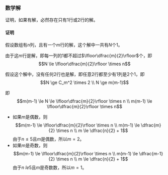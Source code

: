 ### 数学解

证明，如果有解，必然存在只有1行或2行的解。

#### 证明

假设数组有$n$列，且有一个$m$行的解，这个解中一共有$N$个$1$。

由于这$m$行是解，即每一列的$1$都不超过$\lfloor\dfrac{m}{2}\rfloor$个，即
$$N \le \lfloor\dfrac{m}{2}\rfloor \times n$$

假设这个解中，没有任何$2$行也是解，即任意$2$行都至少有$1$列是$2$个$1$，即
$$N \ge C_m^2 \times 2 \\
  N \ge m(m-1)$$

即
$$m(m-1) \le N \le \lfloor\dfrac{m}{2}\rfloor \times n \\
  m(m-1)       \le \lfloor\dfrac{m}{2}\rfloor \times n$$

- 如果$m$是偶数，则
    $$m(m-1) \le \lfloor\dfrac{m}{2}\rfloor \times n \\
      m(m-1) \le \dfrac{m}{2} \times n \\
      m \le \dfrac{n}{2} + 1$$
    由于$n \le 5$且$m$是偶数，所以$m = 2$。
- 如果$m$是奇数，则
    $$m(m-1) \le \lfloor\dfrac{m}{2}\rfloor \times n \\
      m(m-1) \le \dfrac{m-1}{2} \times n \\
      m \le \dfrac{n}{2} + 1$$
    由于$n \ le 5$且$m$是奇数数，所以$m = 1$。
